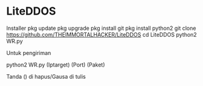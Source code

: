 # LiteDDOS

Installer
pkg update
pkg upgrade 
pkg install git
pkg install python2
git clone https://github.com/THEIMMORTALHACKER/LiteDDOS
cd LiteDDOS
python2 WR.py

Untuk pengiriman

python2 WR.py (Iptarget) (Port) (Paket)

Tanda () di hapus/Gausa di tulis
